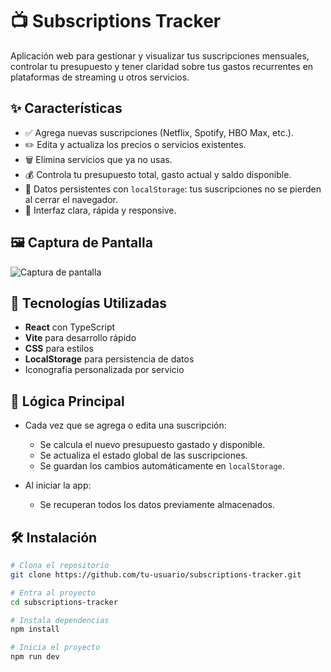 # 📺 Subscriptions Tracker

Aplicación web para gestionar y visualizar tus suscripciones mensuales, controlar tu presupuesto y tener claridad sobre tus gastos recurrentes en plataformas de streaming u otros servicios.

## ✨ Características

- ✅ Agrega nuevas suscripciones (Netflix, Spotify, HBO Max, etc.).
- ✏️ Edita y actualiza los precios o servicios existentes.
- 🗑️ Elimina servicios que ya no usas.
- 💰 Controla tu presupuesto total, gasto actual y saldo disponible.
- 🔄 Datos persistentes con `localStorage`: tus suscripciones no se pierden al cerrar el navegador.
- 🎯 Interfaz clara, rápida y responsive.

## 🖼️ Captura de Pantalla

![Captura de pantalla](/img/image.png)

## 🚀 Tecnologías Utilizadas

- **React** con TypeScript
- **Vite** para desarrollo rápido
- **CSS** para estilos
- **LocalStorage** para persistencia de datos
- Iconografía personalizada por servicio

## 🧠 Lógica Principal

- Cada vez que se agrega o edita una suscripción:
  - Se calcula el nuevo presupuesto gastado y disponible.
  - Se actualiza el estado global de las suscripciones.
  - Se guardan los cambios automáticamente en `localStorage`.

- Al iniciar la app:
  - Se recuperan todos los datos previamente almacenados.

## 🛠️ Instalación

```bash
# Clona el repositorio
git clone https://github.com/tu-usuario/subscriptions-tracker.git

# Entra al proyecto
cd subscriptions-tracker

# Instala dependencias
npm install

# Inicia el proyecto
npm run dev
